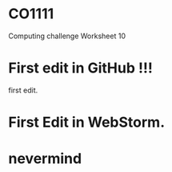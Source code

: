 # CO1111
Computing challenge Worksheet 10

# First edit in GitHub !!!
first edit.

# First Edit in WebStorm.

# nevermind